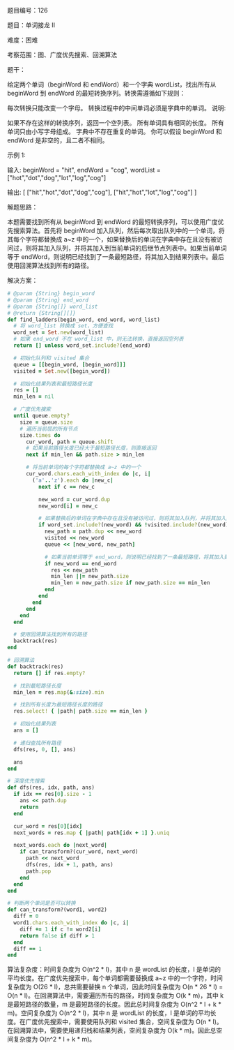 题目编号：126

题目：单词接龙 II

难度：困难

考察范围：图、广度优先搜索、回溯算法

题干：

给定两个单词（beginWord 和 endWord）和一个字典 wordList，找出所有从 beginWord 到 endWord 的最短转换序列。转换需遵循如下规则：

每次转换只能改变一个字母。
转换过程中的中间单词必须是字典中的单词。
说明:

如果不存在这样的转换序列，返回一个空列表。
所有单词具有相同的长度。
所有单词只由小写字母组成。
字典中不存在重复的单词。
你可以假设 beginWord 和 endWord 是非空的，且二者不相同。

示例 1:

输入:
beginWord = "hit",
endWord = "cog",
wordList = ["hot","dot","dog","lot","log","cog"]

输出:
[
  ["hit","hot","dot","dog","cog"],
  ["hit","hot","lot","log","cog"]
]

解题思路：

本题需要找到所有从 beginWord 到 endWord 的最短转换序列，可以使用广度优先搜索算法。首先将 beginWord 加入队列，然后每次取出队列中的一个单词，将其每个字符都替换成 a~z 中的一个，如果替换后的单词在字典中存在且没有被访问过，则将其加入队列，并将其加入到当前单词的后继节点列表中。如果当前单词等于 endWord，则说明已经找到了一条最短路径，将其加入到结果列表中。最后使用回溯算法找到所有的路径。

解决方案：

```ruby
# @param {String} begin_word
# @param {String} end_word
# @param {String[]} word_list
# @return {String[][]}
def find_ladders(begin_word, end_word, word_list)
  # 将 word_list 转换成 set，方便查找
  word_set = Set.new(word_list)
  # 如果 end_word 不在 word_list 中，则无法转换，直接返回空列表
  return [] unless word_set.include?(end_word)

  # 初始化队列和 visited 集合
  queue = [[begin_word, [begin_word]]]
  visited = Set.new([begin_word])

  # 初始化结果列表和最短路径长度
  res = []
  min_len = nil

  # 广度优先搜索
  until queue.empty?
    size = queue.size
    # 遍历当前层的所有节点
    size.times do
      cur_word, path = queue.shift
      # 如果当前路径长度已经大于最短路径长度，则直接返回
      next if min_len && path.size > min_len

      # 将当前单词的每个字符都替换成 a~z 中的一个
      cur_word.chars.each_with_index do |c, i|
        ('a'..'z').each do |new_c|
          next if c == new_c

          new_word = cur_word.dup
          new_word[i] = new_c

          # 如果替换后的单词在字典中存在且没有被访问过，则将其加入队列，并将其加入到当前单词的后继节点列表中
          if word_set.include?(new_word) && !visited.include?(new_word)
            new_path = path.dup << new_word
            visited << new_word
            queue << [new_word, new_path]

            # 如果当前单词等于 end_word，则说明已经找到了一条最短路径，将其加入到结果列表中
            if new_word == end_word
              res << new_path
              min_len ||= new_path.size
              min_len = new_path.size if new_path.size == min_len
            end
          end
        end
      end
    end
  end

  # 使用回溯算法找到所有的路径
  backtrack(res)
end

# 回溯算法
def backtrack(res)
  return [] if res.empty?

  # 找到最短路径长度
  min_len = res.map(&:size).min

  # 找到所有长度为最短路径长度的路径
  res.select! { |path| path.size == min_len }

  # 初始化结果列表
  ans = []

  # 递归查找所有路径
  dfs(res, 0, [], ans)

  ans
end

# 深度优先搜索
def dfs(res, idx, path, ans)
  if idx == res[0].size - 1
    ans << path.dup
    return
  end

  cur_word = res[0][idx]
  next_words = res.map { |path| path[idx + 1] }.uniq

  next_words.each do |next_word|
    if can_transform?(cur_word, next_word)
      path << next_word
      dfs(res, idx + 1, path, ans)
      path.pop
    end
  end
end

# 判断两个单词是否可以转换
def can_transform?(word1, word2)
  diff = 0
  word1.chars.each_with_index do |c, i|
    diff += 1 if c != word2[i]
    return false if diff > 1
  end
  diff == 1
end
```

算法复杂度：时间复杂度为 O(n^2 * l)，其中 n 是 wordList 的长度，l 是单词的平均长度。在广度优先搜索中，每个单词都需要替换成 a~z 中的一个字符，时间复杂度为 O(26 * l)，总共需要替换 n 个单词，因此时间复杂度为 O(n * 26 * l) = O(n * l)。在回溯算法中，需要遍历所有的路径，时间复杂度为 O(k * m)，其中 k 是最短路径的数量，m 是最短路径的长度。因此总时间复杂度为 O(n^2 * l + k * m)。空间复杂度为 O(n^2 * l)，其中 n 是 wordList 的长度，l 是单词的平均长度。在广度优先搜索中，需要使用队列和 visited 集合，空间复杂度为 O(n * l)。在回溯算法中，需要使用递归栈和结果列表，空间复杂度为 O(k * m)。因此总空间复杂度为 O(n^2 * l + k * m)。